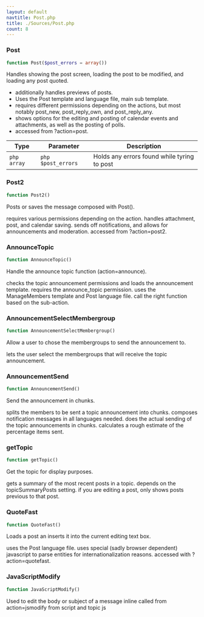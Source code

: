 ```yaml
---
layout: default
navtitle: Post.php
title: ./Sources/Post.php
count: 8
---
```


### Post

```php
function Post($post_errors = array())
```
Handles showing the post screen, loading the post to be modified, and loading any post quoted.

- additionally handles previews of posts.
- Uses the Post template and language file, main sub template.
- requires different permissions depending on the actions, but most notably post_new, post_reply_own, and post_reply_any.
- shows options for the editing and posting of calendar events and attachments, as well as the posting of polls.
- accessed from ?action=post.

Type|Parameter|Description
---|---|---
```php array```|```php $post_errors```|Holds any errors found while tyring to post

### Post2

```php
function Post2()
```
Posts or saves the message composed with Post().

requires various permissions depending on the action.
handles attachment, post, and calendar saving.
sends off notifications, and allows for announcements and moderation.
accessed from ?action=post2.

### AnnounceTopic

```php
function AnnounceTopic()
```
Handle the announce topic function (action=announce).

checks the topic announcement permissions and loads the announcement template.
requires the announce_topic permission.
uses the ManageMembers template and Post language file.
call the right function based on the sub-action.

### AnnouncementSelectMembergroup

```php
function AnnouncementSelectMembergroup()
```
Allow a user to chose the membergroups to send the announcement to.

lets the user select the membergroups that will receive the topic announcement.

### AnnouncementSend

```php
function AnnouncementSend()
```
Send the announcement in chunks.

splits the members to be sent a topic announcement into chunks.
composes notification messages in all languages needed.
does the actual sending of the topic announcements in chunks.
calculates a rough estimate of the percentage items sent.

### getTopic

```php
function getTopic()
```
Get the topic for display purposes.

gets a summary of the most recent posts in a topic.
depends on the topicSummaryPosts setting.
if you are editing a post, only shows posts previous to that post.

### QuoteFast

```php
function QuoteFast()
```
Loads a post an inserts it into the current editing text box.

uses the Post language file.
uses special (sadly browser dependent) javascript to parse entities for internationalization reasons.
accessed with ?action=quotefast.

### JavaScriptModify

```php
function JavaScriptModify()
```
Used to edit the body or subject of a message inline
called from action=jsmodify from script and topic js



